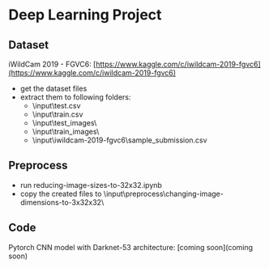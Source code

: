 # Deep Learning Project

## Dataset
iWildCam 2019 - FGVC6: [https://www.kaggle.com/c/iwildcam-2019-fgvc6](https://www.kaggle.com/c/iwildcam-2019-fgvc6)
* get the dataset files
* extract them to following folders:
  * \input\test.csv
  * \input\train.csv
  * \input\test_images\
  * \input\train_images\
  * \input\iwildcam-2019-fgvc6\sample_submission.csv
 
## Preprocess
* run reducing-image-sizes-to-32x32.ipynb
* copy the created files to \input\preprocess\changing-image-dimensions-to-3x32x32\
  
## Code
Pytorch CNN model with Darknet-53 architecture: [coming soon](coming soon)